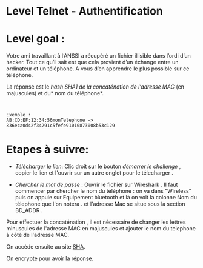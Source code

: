 # Level Telnet - Authentification 
# Level goal : 
Votre ami travaillant à l’ANSSI a récupéré un fichier illisible dans l’ordi d’un hacker. Tout ce qu’il sait est que cela provient d’un échange entre un ordinateur et un téléphone. A vous d’en apprendre le plus possible sur ce téléphone.

La réponse est le *hash SHA1 de la concaténation de l’adresse MAC* (en majuscules) et du* nom du téléphone*.
```


Exemple :
AB:CD:EF:12:34:56monTelephone -> 836eca0d42f34291c5fefe91010873008b53c129
```



# Etapes à suivre:

- _Télécharger le lien_:
Clic droit sur le bouton *démarrer le challenge* , copier le lien et l'ouvrir sur un autre onglet pour le télecharger . 

- _Chercher le mot de passe_ : 
Ouvrir le fichier sur Wireshark . 
Il faut commencer par chercher le nom du téléphone : 
on va dans "Wireless" puis on appuie sur Equipement bluetooth et là on voit la colonne Nom du télephone que l'on notera . 
et l'adresse Mac se situe sous la section BD_ADDR .

Pour effectuer la concaténation , il est nécessaire de changer les lettres minuscules de l'adresse MAC en majuscules et ajouter le nom du telephone à côté de l'adresse MAC.

On accède ensuite au site [SHA](https://10015.io/tools/sha1-encrypt-decrypt).

On encrypte pour avoir la réponse.







